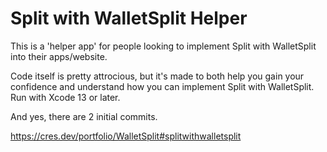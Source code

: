 # Split with WalletSplit Helper

This is a 'helper app' for people looking to implement Split with WalletSplit into their apps/website.

Code itself is pretty attrocious, but it's made to both help you gain your confidence and understand how you can implement Split with WalletSplit. Run with Xcode 13 or later.

And yes, there are 2 initial commits.

https://cres.dev/portfolio/WalletSplit#splitwithwalletsplit
